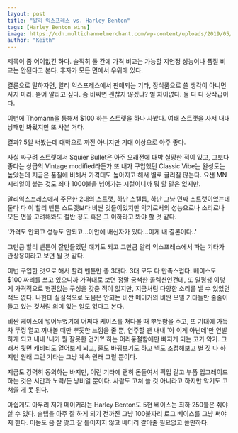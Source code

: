 ```yaml
---
layout: post
title: "알리 익스프레스 vs. Harley Benton"
tags: [Harley Benton wins]
image: https://cdn.multichannelmerchant.com/wp-content/uploads/2019/05/aliexpress-logo-feature.jpg
author: "Keith"
---
```


제목이 좀 어이없긴 하다. 솔직히 둘 간에 가격 비교는 가능할 지언정 성능이나 품질 비교는 안된다고 본다. 후자가 모든 면에서 우위에 있다.

결론으로 말하자면, 알리 익스프레스에서 판매되는 기타, 장식품으로 쓸 생각이 아니면 사지 마라. 뜯어 말리고 싶다. 좀 비싸면 괜찮지 않겠냐? 별 차이없다. 둘 다 다 장작급이다.

이번에 Thomann을 통해서 $100 하는 스트랫을 하나 사봤다. 여태 스트랫을 사서 내내 낭패만 봐왔지만 또 사본 거다. 

결과? 5일 써봤는데 대박으로 까진 아니지만 기대 이상으로 아주 좋다. 

사실 싸구려 스트랫에서 Squier Bullet은 아주 오래전에 대박 실망한 적이 있고, 그보다 좋다는 상급의 Vintage modified라든가 또 내가 구입했던 Classic Vibe는 완성도는 높았는데 지금은 품질에 비해서 가격대도 높아지고 해서 별로 끌리질 않는다. 요샌 MN 시리얼이 붙는 것도 죄다 1000불을 넘어가는 시절이니까 뭐 할 말은 없지만.

알리익스프레스에서 주문한 2대의 스트랫, 하난 스캘롭, 하난 그냥 민짜 스트랫이었는데 둘다 다 이 할리 벤튼 스트랫보다 비싼 것들이었지만 악기로서의 성능으로나 소리로나 모든 면을 고려해봐도 절반 정도 혹은 그 이하라고 봐야 할 것 같다.

'가격도 안되고 성능도 안되고...이안에 배신자가 있다...이게 내 결론이다..'

그만큼 할리 벤튼이 잘만들었단 얘기도 되고 그만큼 알리 익스프레스에서 파는 기타가 관상용이라고 보면 될 것 같다.

이번 구입한 것으로 해서 할리 벤튼만 총 3대다. 3대 모두 다 만족스럽다. 베이스도 $100 짜리를 쓰고 있으니까 가격대로 보면 정말 궁색한 콜렉션인건데, 또 일평생 이렇게 가격적으로 형편없는 구성을 갖춘 적이 없지만, 지금처럼 다양한 소리를 낼 수 있었던 적도 없다. 나한테 실질적으로 도움은 안되는 비싼 메이커의 비싼 모델 기타들만 줄줄이 들고 있는 것처럼 의미 없는 일도 없다고 본다.

비싼 케이스에 넣어두었기에 어쩌다 케이스를 쳐다볼 때 뿌듯함을 주고, 또 기대에 가득차 뚜껑 열고 꺼내볼 때만 뿌듯한 느낌을 줄 뿐, 연주할 땐 내내 '아 이게 아닌데'만 연발하게 되고 내내 '내가 뭘 잘못한 건가?' 하는 어리둥절함에만 빠지게 되는 고가 악기. 그래서 뒷면 캐비티도 열어보게 되고, 줄도 바꿔보기도 하고 넥도 조정해보고 별 짓 다 하지만 원래 그런 기타는 그냥 계속 원래 그럴 뿐이다. 

지금도 강력히 동의하는 바지만, 이런 기타에 괜히 돈들여서 픽업 갈고 부품 업그레이드 하는 것은 시간과 노력/돈 낭비일 뿐이다. 사람도 고쳐 쓸 것 아니라고 하지만 악기도 고쳐쓸 게 못 된다. 

아쉽게도 아무리 저가 메이커라는 Harley Benton도 5현 베이스는 최하 250불은 줘야 살 수 있다. 슬랩을 아주 잘 하게 되기 전까진 그냥 100불짜리 로그 베이스를 그냥 써야지 한다. 이놈도 음 잘 맞고 잘 틀어지지 않고 베터리 갈아줄 필요없고 쓸만하다. 